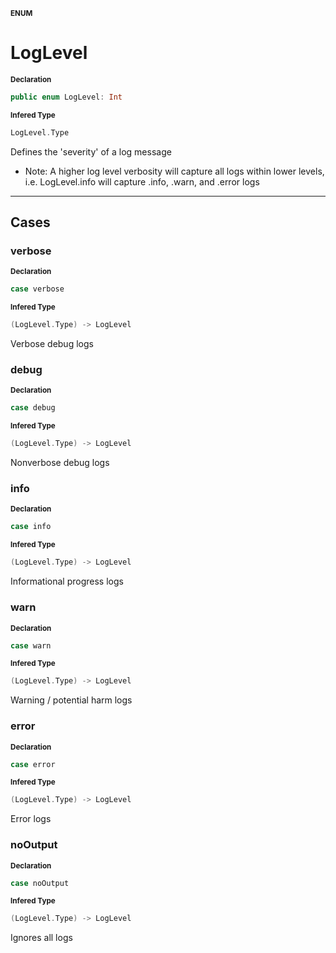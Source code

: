 <sub>**ENUM**</sub>
# LogLevel

<sub>**Declaration**</sub>
```swift
public enum LogLevel: Int
```

<sub>**Infered Type**</sub>
```swift
LogLevel.Type
```

Defines the 'severity' of a log message
- Note: A higher log level verbosity will capture all logs within lower
levels, i.e. LogLevel.info will capture .info, .warn, and .error logs

--------------------

## Cases
### verbose

<sub>**Declaration**</sub>
```swift
case verbose
```

<sub>**Infered Type**</sub>
```swift
(LogLevel.Type) -> LogLevel
```

Verbose debug logs

### debug

<sub>**Declaration**</sub>
```swift
case debug
```

<sub>**Infered Type**</sub>
```swift
(LogLevel.Type) -> LogLevel
```

Nonverbose debug logs

### info

<sub>**Declaration**</sub>
```swift
case info
```

<sub>**Infered Type**</sub>
```swift
(LogLevel.Type) -> LogLevel
```

Informational progress logs

### warn

<sub>**Declaration**</sub>
```swift
case warn
```

<sub>**Infered Type**</sub>
```swift
(LogLevel.Type) -> LogLevel
```

Warning / potential harm logs

### error

<sub>**Declaration**</sub>
```swift
case error
```

<sub>**Infered Type**</sub>
```swift
(LogLevel.Type) -> LogLevel
```

Error logs

### noOutput

<sub>**Declaration**</sub>
```swift
case noOutput
```

<sub>**Infered Type**</sub>
```swift
(LogLevel.Type) -> LogLevel
```

Ignores all logs



